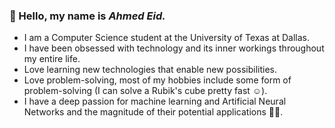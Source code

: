 ### 👋 Hello, my name is ***Ahmed Eid.*** 
  * I am a Computer Science student at the University of Texas at Dallas. 
  * I have been obsessed with technology and its inner workings throughout my entire life. 
  * Love learning new technologies that enable new possibilities.
  * Love problem-solving, most of my hobbies include some form of problem-solving (I can solve a Rubik's cube pretty fast ☺️).
  * I have a deep passion for machine learning and Artificial Neural Networks and the magnitude of their potential applications 🚗🤖.

